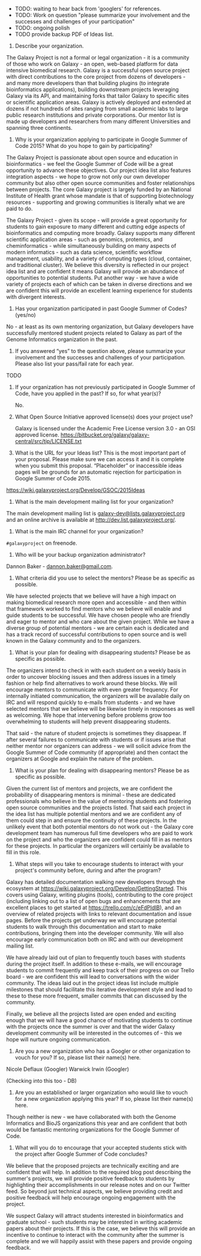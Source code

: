 * TODO: waiting to hear back from 'googlers' for references.
* TODO: Work on question "please summarize your involvement and the successes and challenges of your participation"
* TODO: ongoing polish
* TODO provide backup PDF of Ideas list.

1. Describe your organization.

  The Galaxy Project is not a formal or legal organization - it is a community
  of those who work on Galaxy - an open, web-based platform for data intensive
  biomedical research. Galaxy is a successful open source project with direct
  contributions to the core project from dozens of developers - and many more
  developers than that building plugins (to integrate bioinformatics
  applications), building downstream projects leveraging Galaxy via its API,
  and maintaining forks that tailor Galaxy to specific sites or scientific
  application areas. Galaxy is actively deployed and extended at dozens if not
  hundreds of sites ranging from small academic labs to large public research
  institutions and private corporations. Our mentor list is made up developers
  and researchers from many different Universities and spanning three
  continents.

1. Why is your organization applying to participate in Google Summer of Code 2015? What do you hope to gain by participating?

  The Galaxy Project is passionate about open source and education in
  bioinformatics - we feel the Google Summer of Code will be a great
  opportunity to advance these objectives. Our project idea list also features
  integration aspects - we hope to grow not only our own developer community
  but also other open source communities and foster relationships between
  projects. The core Galaxy project is largely funded by an National Institute
  of Health grant whose mandate is that of supporting biotechnology resources - 
  supporting and growing communities is literally what we are paid to do.

  The Galaxy Project - given its scope - will provide a great opportunity for
  students to gain exposure to many different and cutting edge aspects of
  bioinformatics and computing more broadly. Galaxy supports many different
  scientific application areas - such as genomics, protemics, and
  cheminformatics - while simultaneously building on many aspects of modern
  informatics - such as data science, scientific workflow management,
  usability, and a variety of computing types (cloud, container, and
  traditional cluster). We believe this diversity is reflected in our project
  idea list and are confident it means Galaxy will provide an abundance of
  opportunities to potential students. Put another way - we have a wide
  variety of projects each of which can be taken in diverse directions and we
  are confident this will provide an excellent learning experience for
  students with divergent interests.


1. Has your organization participated in past Google Summer of Codes? (yes/no)

  No - at least as its own mentoring organization, but Galaxy developers have
  successfully mentored student projects related to Galaxy as part of the
  Genome Informatics organization in the past.

1. If you answered “yes” to the question above, please summarize your involvement and the successes and challenges of your participation. Please also list your pass/fail rate for each year.

  TODO

1. If your organization has not previously participated in Google Summer of Code, have you applied in the past? If so, for what year(s)?

   No.

1. What Open Source Initiative approved license(s) does your project use?

   Galaxy is licensed under the Academic Free License version 3.0 - an OSI approved license. https://bitbucket.org/galaxy/galaxy-central/src/tip/LICENSE.txt

1. What is the URL for your Ideas list? This is the most important part of your proposal. Please make sure we can access it and it is complete when you submit this proposal. “Placeholder” or inaccessible ideas pages will be grounds for an automatic rejection for participation in Google Summer of Code 2015.

  https://wiki.galaxyproject.org/Develop/GSOC/2015Ideas

1. What is the main development mailing list for your organization?

  The main development mailing list is galaxy-dev@lists.galaxyproject.org and
  an online archive is available at http://dev.list.galaxyproject.org/.

1. What is the main IRC channel for your organization?

  `#galaxyproject` on freenode.

1. Who will be your backup organization administrator?

  Dannon Baker - dannon.baker@gmail.com.

1. What criteria did you use to select the mentors? Please be as specific as possible.

  We have selected projects that we believe will have a high impact on making
  biomedical research more open and accessible - and then within that framework
  worked to find mentors who we believe will enable and guide students to be
  successful. We have chosen people who are friendly and eager to mentor and
  who care about the given project. While we have a diverse group of potential
  mentors - we are certain each is dedicated and has a track record of
  successful contributions to open source and is well known in the Galaxy
  community and to the organizers.

1. What is your plan for dealing with disappearing students? Please be as specific as possible.

  The organizers intend to check in with each student on a weekly basis in
  order to uncover blocking issues and then address issues in a timely fashion
  or help find alternatives to work around these blocks. We will encourage
  mentors to communicate with even greater frequency. For internally initiated
  communication, the organizers will be available daily on IRC and will respond
  quickly to e-mails from students - and we have selected mentors that we
  believe will be likewise timely in responses as well as welcoming. We hope
  that intervening before problems grow too overwhelming to students will help
  prevent disappearing students.

  That said - the nature of student projects is sometimes they disappear. If
  after several failures to communicate with students or if issues arise that
  neither mentor nor organizers can address - we will solicit advice from the
  Google Summer of Code community (if appropriate) and then contact the
  organizers at Google and explain the nature of the problem.

1. What is your plan for dealing with disappearing mentors? Please be as specific as possible.

  Given the current list of mentors and projects, we are confident the
  probability of disappearing mentors is minimal - these are dedicated
  professionals who believe in the value of mentoring students and fostering
  open source communities and the projects listed. That said each project in
  the idea list has multiple potential mentors and we are confident any of them
  could step in and ensure the continuity of these projects. In the unlikely
  event that both potential mentors do not work out - the Galaxy core
  development team has numerous full time developers who are paid to work on
  the project and who the organizers are confident could fill in as mentors for
  these projects. In particular the organizers will certainly be available to
  fill in this role.

1. What steps will you take to encourage students to interact with your project's community before, during and after the program?

  Galaxy has detailed documentation walking new developers through the
  ecosystem at https://wiki.galaxyproject.org/Develop/GettingStarted. This
  covers using Galaxy, writing plugins (tools), contributing to the core
  project (including linking out to a list of open bugs and enhancements that
  are excellent places to get started at https://trello.com/c/eFdPIdIB), and an
  overview of related projects with links to relevant documentation and issue
  pages. Before the projects get underway we will encourage potential students
  to walk through this documentation and start to make contributions, bringing
  them into the developer community. We will also encourage early communication
  both on IRC and with our development mailing list.

  We have already laid out of plan to frequently touch bases with students
  during the project itself. In addition to these e-mails, we will encourage
  students to commit frequently and keep track of their progress on our Trello
  board - we are confident this will lead to conversations with the wider
  community. The ideas laid out in the project ideas list include multiple
  milestones that should facilitate this iterative development style and lead
  to these to these more frequent, smaller commits that can discussed by the
  community.

  Finally, we believe all the projects listed are open ended and exciting
  enough that we will have a good chance of motivating students to continue
  with the projects once the summer is over and that the wider Galaxy
  development community will be interested in the outcomes of - this we hope
  will nurture ongoing communication.

1. Are you a new organization who has a Googler or other organization to vouch for you? If so, please list their name(s) here.

  Nicole Deflaux (Googler)
  Warwick Irwin (Googler)

  (Checking into this too - DB)

1. Are you an established or larger organization who would like to vouch for a new organization applying this year? If so, please list their name(s) here.

  Though neither is new - we have collaborated with both the Genome
  Informatics and BioJS organizations this year and are confident that both
  would be fantastic mentoring organizations for the Google Summer of Code.

1. What will you do to encourage that your accepted students stick with the project after Google Summer of Code concludes?

  We believe that the proposed projects are technically exciting and are confident that
  will help. In addition to the required blog post describing the summer's
  projects, we will provide positive feedback to students by highlighting
  their accomplishments in our release notes and on our Twitter feed. So beyond
  just technical aspects, we believe providing credit and positive feedback
  will help encourage ongoing engagement with the project.

  We suspect Galaxy will attract students interested in bioinformatics and
  graduate school - such students may be interested in writing academic papers
  about their projects. If this is the case, we believe this will provide an
  incentive to continue to interact with the community after the summer is
  complete and we will happily assist with these papers and provide ongoing
  feedback.
